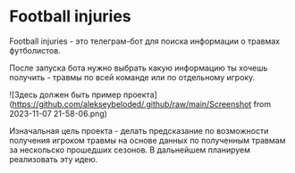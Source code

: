 # Football injuries

Football injuries - это телеграм-бот для поиска информации о травмах футболистов.

После запуска бота нужно выбрать какую информацию ты хочешь получить - травмы по всей команде или по отдельному игроку.

![Здесь должен быть пример проекта](https://github.com/alekseybeloded/.github/raw/main/Screenshot from 2023-11-07 21-58-06.png)

Изначальная цель проекта - делать предсказание по возможности получения игроком травмы на основе данных по полученным травмам за нескольско прошедших сезонов. В дальнейшем планируем реализовать эту идею.